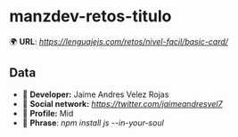 # manzdev-retos-titulo

🌍 **URL**: *https://lenguajejs.com/retos/nivel-facil/basic-card/*

## Data

- 🦄 **Developer:** Jaime Andres Velez Rojas  
- 🐇 **Social network:** *https://twitter.com/jaimeandresvel7*
- 🦾 **Profile:** Mid
- 💬 **Phrase**: *npm install js --in-your-soul*


